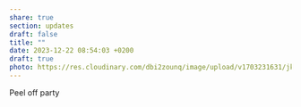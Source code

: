```yaml
---
share: true
section: updates
draft: false
title: ""
date: 2023-12-22 08:54:03 +0200
draft: true
photo: https://res.cloudinary.com/dbi2zounq/image/upload/v1703231631/jkbglublzylwmnmqezsq.jpg
---
```



Peel off party
